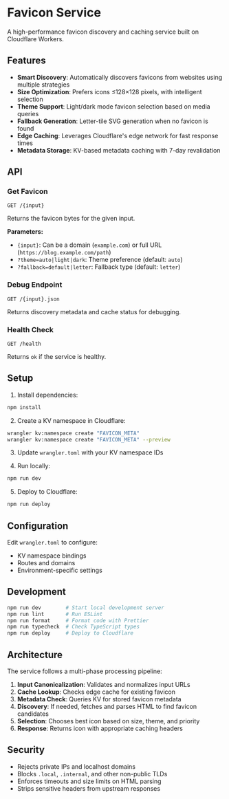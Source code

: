 # Favicon Service

A high-performance favicon discovery and caching service built on Cloudflare Workers.

## Features

- **Smart Discovery**: Automatically discovers favicons from websites using multiple strategies
- **Size Optimization**: Prefers icons ≤128×128 pixels, with intelligent selection
- **Theme Support**: Light/dark mode favicon selection based on media queries
- **Fallback Generation**: Letter-tile SVG generation when no favicon is found
- **Edge Caching**: Leverages Cloudflare's edge network for fast response times
- **Metadata Storage**: KV-based metadata caching with 7-day revalidation

## API

### Get Favicon
```
GET /{input}
```

Returns the favicon bytes for the given input.

**Parameters:**
- `{input}`: Can be a domain (`example.com`) or full URL (`https://blog.example.com/path`)
- `?theme=auto|light|dark`: Theme preference (default: `auto`)
- `?fallback=default|letter`: Fallback type (default: `letter`)

### Debug Endpoint
```
GET /{input}.json
```

Returns discovery metadata and cache status for debugging.

### Health Check
```
GET /health
```

Returns `ok` if the service is healthy.

## Setup

1. Install dependencies:
```bash
npm install
```

2. Create a KV namespace in Cloudflare:
```bash
wrangler kv:namespace create "FAVICON_META"
wrangler kv:namespace create "FAVICON_META" --preview
```

3. Update `wrangler.toml` with your KV namespace IDs

4. Run locally:
```bash
npm run dev
```

5. Deploy to Cloudflare:
```bash
npm run deploy
```

## Configuration

Edit `wrangler.toml` to configure:
- KV namespace bindings
- Routes and domains
- Environment-specific settings

## Development

```bash
npm run dev        # Start local development server
npm run lint       # Run ESLint
npm run format     # Format code with Prettier
npm run typecheck  # Check TypeScript types
npm run deploy     # Deploy to Cloudflare
```

## Architecture

The service follows a multi-phase processing pipeline:

1. **Input Canonicalization**: Validates and normalizes input URLs
2. **Cache Lookup**: Checks edge cache for existing favicon
3. **Metadata Check**: Queries KV for stored favicon metadata
4. **Discovery**: If needed, fetches and parses HTML to find favicon candidates
5. **Selection**: Chooses best icon based on size, theme, and priority
6. **Response**: Returns icon with appropriate caching headers

## Security

- Rejects private IPs and localhost domains
- Blocks `.local`, `.internal`, and other non-public TLDs
- Enforces timeouts and size limits on HTML parsing
- Strips sensitive headers from upstream responses